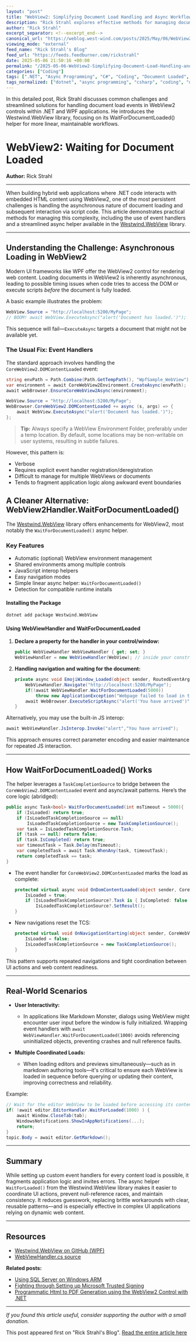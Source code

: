 ```yaml
---
layout: "post"
title: "WebView2: Simplifying Document Load Handling and Async Workflows in .NET Applications"
description: "Rick Strahl explores effective methods for managing document load events in the WebView2 control for .NET applications. The article introduces the Westwind.WebView library and its WebViewHandler, offering an async helper method to streamline content loading, simplify interactivity, and avoid common pitfalls with event-driven state management."
author: "Rick Strahl"
excerpt_separator: <!--excerpt_end-->
canonical_url: "https://weblog.west-wind.com/posts/2025/May/06/WebView2-Waiting-for-Document-Loaded"
viewing_mode: "external"
feed_name: "Rick Strahl's Blog"
feed_url: "https://feeds.feedburner.com/rickstrahl"
date: 2025-05-06 21:50:16 +00:00
permalink: "/2025-05-06-WebView2-Simplifying-Document-Load-Handling-and-Async-Workflows-in-NET-Applications.html"
categories: ["Coding"]
tags: [".NET", "Async Programming", "C#", "Coding", "Document Loaded", "Event Handling", "JavaScript Interop", "Open Source", "Package Management", "Posts", "Software Architecture", "UI Automation", "WebView", "WebView2", "Westwind.WebView", "Windows", "Windows Development", "WPF"]
tags_normalized: ["dotnet", "async programming", "csharp", "coding", "document loaded", "event handling", "javascript interop", "open source", "package management", "posts", "software architecture", "ui automation", "webview", "webview2", "westwinddotwebview", "windows", "windows development", "wpf"]
---
```


In this detailed post, Rick Strahl discusses common challenges and streamlined solutions for handling document load events in WebView2 controls within .NET and WPF applications. He introduces the Westwind.WebView library, focusing on its WaitForDocumentLoaded() helper for more linear, maintainable workflows.<!--excerpt_end-->

# WebView2: Waiting for Document Loaded

**Author:** Rick Strahl

---

When building hybrid web applications where .NET code interacts with embedded HTML content using WebView2, one of the most persistent challenges is handling the asynchronous nature of document loading and subsequent interaction via script code. This article demonstrates practical methods for managing this complexity, including the use of event handlers and a streamlined async helper available in the [Westwind.WebView](https://github.com/RickStrahl/Westwind.WebView) library.

---

## Understanding the Challenge: Asynchronous Loading in WebView2

Modern UI frameworks like WPF offer the WebView2 control for rendering web content. Loading documents in WebView2 is inherently asynchronous, leading to possible timing issues when code tries to access the DOM or execute scripts *before* the document is fully loaded.

A basic example illustrates the problem:

```csharp
WebView.Source = "http://localhost:5200/MyPage";
// BOOM! await WebView.ExecuteAsync("alert('Document has loaded.')");
```

This sequence will fail—`ExecuteAsync` targets a document that might not be available yet.

### The Usual Fix: Event Handlers

The standard approach involves handling the `CoreWebView2.DOMContentLoaded` event:

```csharp
string envPath = Path.Combine(Path.GetTempPath(), "WpfSample_WebView");
var environment = await CoreWebView2Environment.CreateAsync(envPath);
await webBrowser.EnsureCoreWebView2Async(environment);

WebView.Source = "http://localhost:5200/MyPage";
WebBrowser.CoreWebView2.DOMContentLoaded += async (s, args) => {
    await WebView.ExecuteAsync("alert('Document has loaded.')");
};
```

> **Tip:** Always specify a WebView Environment Folder, preferably under a temp location. By default, some locations may be non-writable on user systems, resulting in subtle failures.

However, this pattern is:

- Verbose
- Requires explicit event handler registration/deregistration
- Difficult to manage for multiple WebViews or documents
- Tends to fragment application logic along awkward event boundaries

## A Cleaner Alternative: WebView2Handler.WaitForDocumentLoaded()

The [Westwind.WebView](https://github.com/RickStrahl/Westwind.WebView) library offers enhancements for WebView2, most notably the `WaitForDocumentLoaded()` async helper.

### Key Features

- Automatic (optional) WebView environment management
- Shared environments among multiple controls
- JavaScript interop helpers
- Easy navigation modes
- Simple linear async helper: `WaitForDocumentLoaded()`
- Detection for compatible runtime installs

#### Installing the Package

```bash
dotnet add package Westwind.WebView
```

#### Using WebViewHandler and WaitForDocumentLoaded

1. **Declare a property for the handler in your control/window:**

    ```csharp
    public WebViewHandler WebViewHandler { get; set; }
    WebViewHandler = new WebViewHandler(WebView); // inside your constructor
    ```

2. **Handling navigation and waiting for the document:**

    ```csharp
    private async void EmojiWindow_Loaded(object sender, RoutedEventArgs e) {
        WebViewHandler.Navigate("http://localhost:5200/MyPage");
        if(!await WebViewHandler.WaitForDocumentLoaded(5000))
            throw new ApplicationException("Webpage failed to load in time...");
        await WebBrowser.ExecuteScriptAsync("alert('You have arrived')");
    }
    ```

Alternatively, you may use the built-in JS interop:

```csharp
await WebViewHandler.JsInterop.Invoke("alert","You have arrived");
```

This approach ensures correct parameter encoding and easier maintenance for repeated JS interaction.

---

## How WaitForDocumentLoaded() Works

The helper leverages a `TaskCompletionSource` to bridge between the `CoreWebView2.DOMContentLoaded` event and async/await patterns. Here’s the core logic (abridged):

```csharp
public async Task<bool> WaitForDocumentLoaded(int msTimeout = 5000){
    if (IsLoaded) return true;
    if (IsLoadedTaskCompletionSource == null)
        IsLoadedTaskCompletionSource = new TaskCompletionSource();
    var task = IsLoadedTaskCompletionSource.Task;
    if (task == null) return false;
    if (task.IsCompleted) return true;
    var timeoutTask = Task.Delay(msTimeout);
    var completedTask = await Task.WhenAny(task, timeoutTask);
    return completedTask == task;
}
```

- The event handler for `CoreWebView2.DOMContentLoaded` marks the load as complete:

    ```csharp
    protected virtual async void OnDomContentLoaded(object sender, CoreWebView2DOMContentLoadedEventArgs e) {
        IsLoaded = true;
        if (IsLoadedTaskCompletionSource?.Task is { IsCompleted: false })
            IsLoadedTaskCompletionSource?.SetResult();
    }
    ```

- New navigations reset the TCS:

    ```csharp
    protected virtual void OnNavigationStarting(object sender, CoreWebView2NavigationStartingEventArgs e) {
        IsLoaded = false;
        IsLoadedTaskCompletionSource = new TaskCompletionSource();
    }
    ```

This pattern supports repeated navigations and tight coordination between UI actions and web content readiness.

---

## Real-World Scenarios

- **User Interactivity:**
    - In applications like Markdown Monster, dialogs using WebView might encounter user input before the window is fully initialized. Wrapping event handlers with `await WebViewHandler.WaitForDocumentLoaded(1000)` avoids referencing uninitialized objects, preventing crashes and null reference faults.

- **Multiple Coordinated Loads:**
    - When loading editors and previews simultaneously—such as in markdown authoring tools—it's critical to ensure each WebView is loaded in sequence before querying or updating their content, improving correctness and reliability.

Example:

```csharp
// Wait for the editor WebView to be loaded before accessing its content
if( !await editor.EditorHandler.WaitForLoaded(1000) ) {
    await Window.CloseTab(tab);
    WindowsNotifications.ShowInAppNotifications(...);
    return;
}
topic.Body = await editor.GetMarkdown();
```

---

## Summary

While setting up custom event handlers for every content load is possible, it fragments application logic and invites errors. The async helper `WaitForLoaded()` from the Westwind.WebView library makes it easier to coordinate UI actions, prevent null-reference races, and maintain consistency. It reduces guesswork, replacing brittle workarounds with clear, reusable patterns—and is especially effective in complex UI applications relying on dynamic web content.

---

## Resources

- [Westwind.WebView on GitHub (WPF)](https://github.com/rickstrahl/Westwind.WebView)
- [WebViewHandler.cs source](https://github.com/RickStrahl/Westwind.WebView/blob/master/Westwind.WebView/Wpf/WebViewHandler.cs)

**Related posts:**

- [Using SQL Server on Windows ARM](https://weblog.west-wind.com/posts/2024/Oct/24/Using-Sql-Server-on-Windows-ARM)
- [Fighting through Setting up Microsoft Trusted Signing](https://weblog.west-wind.com/posts/2025/Jul/20/Fighting-through-Setting-up-Microsoft-Trusted-Signing)
- [Programmatic Html to PDF Generation using the WebView2 Control with .NET](https://weblog.west-wind.com/posts/2024/Mar/26/Html-to-PDF-Generation-using-the-WebView2-Control)

---

*If you found this article useful, consider supporting the author with a small donation.*

This post appeared first on "Rick Strahl's Blog". [Read the entire article here](https://weblog.west-wind.com/posts/2025/May/06/WebView2-Waiting-for-Document-Loaded)

